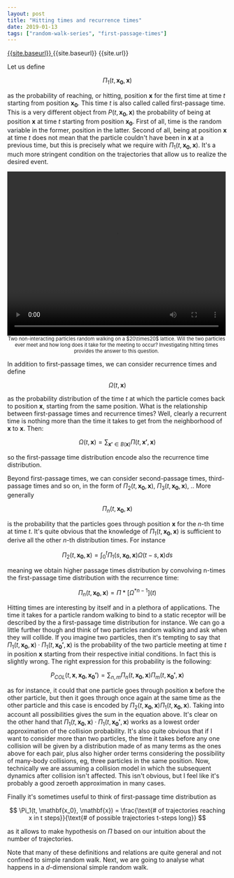 ```yaml
---
layout: post
title: "Hitting times and recurrence times"
date: 2019-01-13
tags: ["random-walk-series", "first-passage-times"]
---
```


<span>
	<a href="{{site.baseurl}}"> {{site.baseurl}} </a>
</span>

<span>
	{{site.baseurl}}
</span>

<span>
	{{site.url}}
</span>

Let us define 

$$
\Pi_1(t, \mathbf{x_0}, \mathbf{x})
$$

as the probability of reaching, or hitting, position $\mathbf{x}$ for the first time at time $t$ starting from position $\mathbf{x_0}$. This time $t$ is also called called first-passage time. This is a very different object from $P(t, \mathbf{x_0}, \mathbf{x})$ the probability of being at position $\mathbf{x}$ at time $t$ starting from position $\mathbf{x_0}$. First of all, time is the random variable in the former, position in the latter. Second of all, being at position $\mathbf{x}$ at time $t$ does not mean that the particle couldn't have been in $\mathbf{x}$ at a previous time, but this is precisely what we require with $\Pi_1(t, \mathbf{x_0}, \mathbf{x})$. It's a much more stringent condition on the trajectories that allow us to realize the desired event.

<div style="width:500; font-size:80%; text-align:center;">
<video width="500" height="375" controls>
  <source src="{{ site.url }}/blog/img/random_walk_video.mp4" type="video/mp4">
</video>
<br>
Two non-interacting particles random walking on a $20\times20$ lattice. Will the two particles ever meet and how long does it take for the meeting to occur? Investigating hitting times provides the answer to this question.
</div>

In addition to first-passage times, we can consider recurrence times and define

$$
\Omega(t, \mathbf{x})
$$

as the probability distribution of the time $t$ at which the particle comes back to position $\mathbf{x}$, starting from the same position. What is the relationship between first-passage times and recurrence times? Well, clearly a recurrent time is nothing more than the time it takes to get from the neighborhood of $\mathbf{x}$ to $\mathbf{x}$. Then:

$$
\Omega(t, \mathbf{x})  = \sum_{\mathbf{x'} \in B(\mathbf{x})} \Pi(t, \mathbf{x'}, \mathbf{x})
$$

so the first-passage time distribution encode also the recurrence time distribution.

Beyond first-passage times, we can consider second-passage times, third-passage times and so on, in the form of $\Pi_2(t, \mathbf{x_0}, \mathbf{x})$, $\Pi_3(t, \mathbf{x_0}, \mathbf{x})$, .. More generally 

$$
\Pi_n(t, \mathbf{x_0}, \mathbf{x})
$$

is the probability that the particles goes through position $\mathbf{x}$ for the $n$-th time at time $t$. It's quite obvious that the knowledge of $\Pi_1(t, \mathbf{x_0}, \mathbf{x})$ is sufficient to derive all the other $n$-th distribution times. For instance

$$
\Pi_2(t, \mathbf{x_0}, \mathbf{x}) = \int_0^t\Pi_1(s, \mathbf{x_0}, \mathbf{x}) \Omega(t-s, \mathbf{x}) ds
$$

meaning we obtain higher passage times distribution by convolving n-times the first-passage time distribution with the recurrence time:

$$
\Pi_n(t, \mathbf{x_0}, \mathbf{x}) = \Pi * \left[\Omega^{*n-1} \right]  (t)
$$

Hitting times are interesting by itself and in a plethora of applications. The time it takes for a particle random walking to bind to a static receptor will be described by the a first-passage time distribution for instance. We can go a little further though and think of two particles random walking and ask when they will collide. If you imagine two particles, then it's tempting to say that $\Pi_1(t, \mathbf{x_0}, \mathbf{x}) \cdot \Pi_1(t, \mathbf{x_0'}, \mathbf{x})$ is the probability of the two particle meeting at time $t$ in position $\mathbf{x}$ starting from their respective initial conditions. In fact this is slightly wrong. The right expression for this probability is the following:

$$
P_{COL}(t, \mathbf{x}, \mathbf{x_0}, \mathbf{x_0'}) = \sum_{n, m} \Pi_n(t, \mathbf{x_0}, \mathbf{x}) \Pi_m(t, \mathbf{x_0'}, \mathbf{x})
$$

as for instance, it could that one particle goes through position $\mathbf{x}$ before the other particle, but then it goes through once again at the same time as the other particle and this case is encoded by $\Pi_2(t, \mathbf{x_0}, \mathbf{x}) \Pi_1(t, \mathbf{x_0}, \mathbf{x})$. Taking into account all possibilities gives the sum in the equation above. It's clear on the other hand that $\Pi_1(t, \mathbf{x_0}, \mathbf{x}) \cdot \Pi_1(t, \mathbf{x_0'}, \mathbf{x})$ works as a lowest order approximation of the collision probability. It's also quite obvious that if I want to consider more than two particles, the time it takes before any one collision will be given by a distribution made of as many terms as the ones above for each pair, plus also higher order terms considering the possibility of many-body collisions, eg, three particles in the same position. Now, technically we are assuming a collision model in which the subsequent dynamics after collision isn't affected. This isn't obvious, but I feel like it's probably a good zeroeth approximation in many cases.

Finally it's sometimes useful to think of first-passage time distribution as

$$
\Pi_1(t, \mathbf{x_0}, \mathbf{x}) = \frac{\text{# of trajectories reaching x in t steps}}{\text{# of possible trajectories t-steps long}}
$$

as it allows to make hypothesis on $\Pi$ based on our intuition about the number of trajectories.

Note that many of these definitions and relations are quite general and not confined to simple random walk. Next, we are going to analyse what happens in a $d$-dimensional simple random walk.